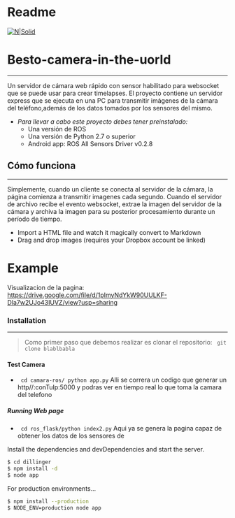 # Readme 

[![N|Solid](https://lh3.googleusercontent.com/proxy/zXOtAsOkQ19Te14LY7MGtUH7OWvK-lIxpb8gcYXCcOiYjmsB4fu9riYahu4ETg4QIy4EctZw84qOJqtqxyGnaZhhjWJG4ZKV8M4QdX8vrKuheufWdQ)](https://nodesource.com/products/nsolid)


# Besto-camera-in-the-uorld
--------------------------
Un servidor de cámara web rápido con sensor habilitado para websocket que se puede usar para crear timelapses. El proyecto contiene un servidor express que se ejecuta en una PC para transmitir imágenes de la cámara del teléfono,además de los datos tomados por los sensores del mismo.
- *Para llevar a cabo este proyecto debes tener preinstalado:*
  - Una versión de ROS
  - Una versión de Python 2.7 o superior
  - Android app: ROS All Sensors Driver v0.2.8

## Cómo funciona
--------------------------------
Simplemente, cuando un cliente se conecta al servidor de la cámara, la página comienza a transmitir imagenes cada segundo. Cuando el servidor de archivo recibe el evento websocket, extrae la imagen del servidor de la cámara y archiva la imagen para su posterior procesamiento durante un período de tiempo.

  - Import a HTML file and watch it magically convert to Markdown
  - Drag and drop images (requires your Dropbox account be linked)

# Example 
Visualizacion de la pagina:
https://drive.google.com/file/d/1pImyNdYkW90UULKF-Dla7w2UJo43IUVZ/view?usp=sharing

### Installation
---
> Como primer paso que debemos realizar es clonar el repositorio: 
` git clone blablbabla` 
#### Test Camera
- ` cd camara-ros/ python app.py` 
Alli se correra un codigo que generar un http//:conTuIp:5000 y podras ver en tiempo real lo que toma la camara del telefono

##### Running Web page

- ` cd ros_flask/python index2.py` 
Aqui ya se genera la pagina capaz de obtener los datos de los sensores de 


Install the dependencies and devDependencies and start the server.

```sh
$ cd dillinger
$ npm install -d
$ node app
```

For production environments...

```sh
$ npm install --production
$ NODE_ENV=production node app
